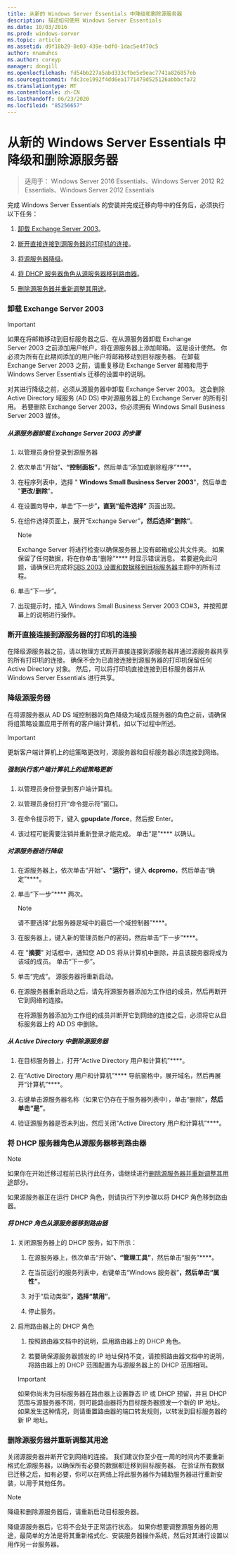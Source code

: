 ```yaml
---
title: 从新的 Windows Server Essentials 中降级和删除源服务器
description: 描述如何使用 Windows Server Essentials
ms.date: 10/03/2016
ms.prod: windows-server
ms.topic: article
ms.assetid: d9f18b29-8e03-439e-bdf0-1dac5e4f70c5
author: nnamuhcs
ms.author: coreyp
manager: dongill
ms.openlocfilehash: fd54bb227a5abd333cfbe5e9eac7741a826857eb
ms.sourcegitcommit: fdc3ce1992f4dd6ea1771479d525126abbbcfa72
ms.translationtype: MT
ms.contentlocale: zh-CN
ms.lasthandoff: 06/23/2020
ms.locfileid: "85256657"
---
```

# <a name="demote-and-remove-the-source-server-from-the-new-windows-server-essentials-network1"></a>从新的 Windows Server Essentials 中降级和删除源服务器

>适用于： Windows Server 2016 Essentials、Windows Server 2012 R2 Essentials、Windows Server 2012 Essentials

完成 Windows Server Essentials 的安装并完成迁移向导中的任务后，必须执行以下任务：  
  

1.  [卸载 Exchange Server 2003](Demote-and-remove-the-Source-Server-from-the-new-Windows-Server-Essentials-network.md#BKMK_UninstallExchangeServer2003)。  
  
2.  [断开直接连接到源服务器的打印机的连接](Demote-and-remove-the-Source-Server-from-the-new-Windows-Server-Essentials-network.md#BKMK_PhysicallyDisconnect)。  
  
3.  [将源服务器降级](Demote-and-remove-the-Source-Server-from-the-new-Windows-Server-Essentials-network.md#BKMK_DemoteTheSourceServer)。  
  
4.  [将 DHCP 服务器角色从源服务器移到路由器](Demote-and-remove-the-Source-Server-from-the-new-Windows-Server-Essentials-network.md#BKMK_MoveTheDHCPRole)。  
  
5.  [删除源服务器并重新调整其用途](Demote-and-remove-the-Source-Server-from-the-new-Windows-Server-Essentials-network.md#BKMK_RemoveTheSourceServer)。  

  
###  <a name="uninstall-exchange-server-2003"></a><a name="BKMK_UninstallExchangeServer2003"></a>卸载 Exchange Server 2003  
  
> [!IMPORTANT]
>  如果在将邮箱移动到目标服务器之后、在从源服务器卸载 Exchange Server 2003 之前添加用户帐户，将在源服务器上添加邮箱。 这是设计使然。 你必须为所有在此期间添加的用户帐户将邮箱移动到目标服务器。 在卸载 Exchange Server 2003 之前，请重复移动 Exchange Server 邮箱和用于 Windows Server Essentials 迁移的设置中的说明。  
  
 对其进行降级之前，必须从源服务器中卸载 Exchange Server 2003。 这会删除 Active Directory 域服务 (AD DS) 中对源服务器上的 Exchange Server 的所有引用。 若要删除 Exchange Server 2003，你必须拥有 Windows Small Business Server 2003 媒体。  
  
##### <a name="to-uninstall-exchange-server-2003-from-the-source-server"></a>从源服务器卸载 Exchange Server 2003 的步骤  
  
1. 以管理员身份登录到源服务器  
  
2. 依次单击“开始”****、“控制面板”****，然后单击“添加或删除程序”****。  
  
3. 在程序列表中，选择 " **Windows Small Business Server 2003**"，然后单击 "**更改/删除**"。  
  
4. 在设置向导中，单击“下一步”****，直到“组件选择”**** 页面出现。  
  
5. 在组件选择页面上，展开“Exchange Server”****，然后选择“删除”****。  
  
   > [!NOTE]
   > 
   >  Exchange Server 将进行检查以确保服务器上没有邮箱或公共文件夹。 如果保留了任何数据，将在你单击“删除”**** 时显示错误消息。 若要避免此问题，请确保已完成将[SBS 2003 设置和数据移到目标服务器](Move-Windows-SBS-2003-settings-and-data-to-the-Destination-Server-for-Windows-Server-Essentials-migration.md)主题中的所有过程。  

  
6. 单击“下一步”。  
  
7. 出现提示时，插入 Windows Small Business Server 2003 CD#3，并按照屏幕上的说明进行操作。  
  
###  <a name="disconnect-printers-that-are-directly-connected-to-the-source-server"></a><a name="BKMK_PhysicallyDisconnect"></a>断开直接连接到源服务器的打印机的连接  
 在降级源服务器之前，请以物理方式断开直接连接到源服务器并通过源服务器共享的所有打印机的连接。 确保不会为已直接连接到源服务器的打印机保留任何 Active Directory 对象。 然后，可以将打印机直接连接到目标服务器并从 Windows Server Essentials 进行共享。  
  
###  <a name="demote-the-source-server"></a><a name="BKMK_DemoteTheSourceServer"></a>降级源服务器  
 在将源服务器从 AD DS 域控制器的角色降级为域成员服务器的角色之前，请确保将组策略设置应用于所有的客户端计算机，如以下过程中所述。  
  
> [!IMPORTANT]
>  更新客户端计算机上的组策略更改时，源服务器和目标服务器必须连接到网络。  
  
##### <a name="to-force-a-group-policy-update-on-a-client-computer"></a>强制执行客户端计算机上的组策略更新  
  
1.  以管理员身份登录到客户端计算机。  
  
2.  以管理员身份打开“命令提示符”窗口。  
  
3.  在命令提示符下，键入 **gpupdate /force**，然后按 Enter。  
  
4.  该过程可能需要注销并重新登录才能完成。 单击“是”**** 以确认。  
  
##### <a name="to-demote-the-source-server"></a>对源服务器进行降级  
  
1. 在源服务器上，依次单击“开始”****、“运行”****，键入 **dcpromo**，然后单击“确定”****。  
  
2. 单击“下一步”**** 两次。  
  
   > [!NOTE]
   >  请不要选择“此服务器是域中的最后一个域控制器”****。  
  
3. 在服务器上，键入新的管理员帐户的密码，然后单击“下一步”****。  
  
4. 在 "**摘要**" 对话框中，通知您 AD DS 将从计算机中删除，并且该服务器将成为该域的成员。 单击“下一步”。  
  
5. 单击“完成”。 源服务器将重新启动。  
  
6. 在源服务器重新启动之后，请先将源服务器添加为工作组的成员，然后再断开它到网络的连接。  
  
   在将源服务器添加为工作组的成员并断开它到网络的连接之后，必须将它从目标服务器上的 AD DS 中删除。  
  
##### <a name="to-remove-the-source-server-from-active-directory"></a>从 Active Directory 中删除源服务器  
  
1.  在目标服务器上，打开“Active Directory 用户和计算机”****。  
  
2.  在“Active Directory 用户和计算机”**** 导航窗格中，展开域名，然后再展开“计算机”****。  
  
3.  右键单击源服务器名称（如果它仍存在于服务器列表中），单击“删除”****，然后单击“是”****。  
  
4.  验证源服务器是否未列出，然后关闭“Active Directory 用户和计算机”****。  
  
###  <a name="move-the-dhcp-server-role-from-the-source-server-to-the-router"></a><a name="BKMK_MoveTheDHCPRole"></a>将 DHCP 服务器角色从源服务器移到路由器  
  
> [!NOTE]
> 
>  如果你在开始迁移过程前已执行此任务，请继续进行[删除源服务器并重新调整其用途](Demote-and-remove-the-Source-Server-from-the-new-Windows-Server-Essentials-network.md#BKMK_RemoveTheSourceServer)部分。

  
 如果源服务器正在运行 DHCP 角色，则请执行下列步骤以将 DHCP 角色移到路由器。  
  
##### <a name="to-move-the-dhcp-role-from-the-source-server-to-the-router"></a>将 DHCP 角色从源服务器移到路由器  
  
1.  关闭源服务器上的 DHCP 服务，如下所示：  
  
    1.  在源服务器上，依次单击“开始”****、“管理工具”****，然后单击“服务”****。  
  
    2.  在当前运行的服务列表中，右键单击“Windows 服务器”****，然后单击“属性”****。  
  
    3.  对于“启动类型”****，选择“禁用”****。  
  
    4.  停止服务。  
  
2.  启用路由器上的 DHCP 角色  
  
    1.  按照路由器文档中的说明，启用路由器上的 DHCP 角色。  
  
    2.  若要确保源服务器颁发的 IP 地址保持不变，请按照路由器文档中的说明，将路由器上的 DHCP 范围配置为与源服务器上的 DHCP 范围相同。  
  
    > [!IMPORTANT]
    >  如果你尚未为目标服务器在路由器上设置静态 IP 或 DHCP 预留，并且 DHCP 范围与源服务器不同，则可能路由器将为目标服务器颁发一个新的 IP 地址。 如果发生这种情况，则请重置路由器的端口转发规则，以转发到目标服务器的新 IP 地址。  
  
###  <a name="remove-and-repurpose-the-source-server"></a><a name="BKMK_RemoveTheSourceServer"></a>删除源服务器并重新调整其用途  
 关闭源服务器并断开它到网络的连接。 我们建议你至少在一周的时间内不要重新格式化源服务器，以确保所有必要的数据都迁移到目标服务器。 在验证所有数据已迁移之后，如有必要，你可以在网络上将此服务器作为辅助服务器进行重新安装，以用于其他任务。  
  
> [!NOTE]
>  降级和删除源服务器后，请重新启动目标服务器。  
  
 降级源服务器后，它将不会处于正常运行状态。 如果你想要调整源服务器的用途，最简单的方法是将其重新格式化、安装服务器操作系统，然后对其进行设置以用作另一台服务器。
